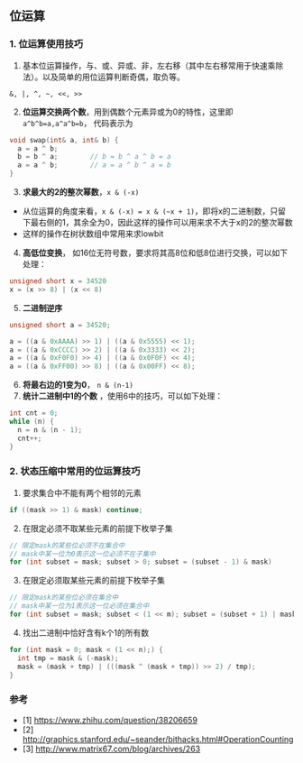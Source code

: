 ## 位运算

### 1. 位运算使用技巧

1. 基本位运算操作，与、或、异或、非，左右移（其中左右移常用于快速乘除法）。以及简单的用位运算判断奇偶，取负等。

```
&, |, ^, ~, <<, >>
```

2. **位运算交换两个数**，用到偶数个元素异或为0的特性，这里即`a^b^b=a,a^a^b=b`， 代码表示为

```c++
void swap(int& a, int& b) {
  a = a ^ b;
  b = b ^ a;		// b = b ^ a ^ b = a
  a = a ^ b;		// a = a ^ b ^ a = b
}
```

3. **求最大的2的整次幂数**，`x & (-x)`

* 从位运算的角度来看，`x & (-x) = x & (~x + 1)`，即将x的二进制数，只留下最右侧的1，其余全为0，因此这样的操作可以用来求不大于x的2的整次幂数
* 这样的操作在树状数组中常用来求lowbit

4. **高低位变换**， 如16位无符号数，要求将其高8位和低8位进行交换，可以如下处理：

```c++
unsigned short x = 34520
x = (x >> 8) | (x << 8)
```

5. **二进制逆序**

```c++
unsigned short a = 34520;

a = ((a & 0xAAAA) >> 1) | ((a & 0x5555) << 1);
a = ((a & 0xCCCC) >> 2) | ((a & 0x3333) << 2);
a = ((a & 0xF0F0) >> 4) | ((a & 0x0F0F) << 4);
a = ((a & 0xFF00) >> 8) | ((a & 0x00FF) << 8);
```

6. **将最右边的1变为0**， `n & (n-1)` 
7. **统计二进制中1的个数** ，使用6中的技巧，可以如下处理：

```c++
int cnt = 0;
while (n) {
  n = n & (n - 1);
  cnt++;
}
```



### 2. 状态压缩中常用的位运算技巧

1. 要求集合中不能有两个相邻的元素

```c++
if ((mask >> 1) & mask) continue;
```

2. 在限定必须不取某些元素的前提下枚举子集

```c++
// 限定mask的某些位必须不在集合中
// mask中某一位为0表示这一位必须不在子集中
for (int subset = mask; subset > 0; subset = (subset - 1) & mask)
```

3. 在限定必须取某些元素的前提下枚举子集

```c++
// 限定mask的某些位必须在集合中
// mask中某一位为1表示这一位必须在集合中
for (int subset = mask; subset < (1 << m); subset = (subset + 1) | mask)
```

4. 找出二进制中恰好含有k个1的所有数

```c++
for (int mask = 0; mask < (1 << n);) {
  int tmp = mask & (-mask);
  mask = (mask + tmp) | (((mask ^ (mask + tmp)) >> 2) / tmp);
}
```







### 参考

- [1] https://www.zhihu.com/question/38206659
- [2] http://graphics.stanford.edu/~seander/bithacks.html#OperationCounting
- [3] http://www.matrix67.com/blog/archives/263

